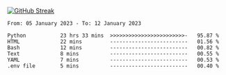 [![GitHub Streak](https://streak-stats.demolab.com?user=renren-017&theme=sea&hide_border=true&background=DD272700)](https://git.io/streak-stats)

<!--START_SECTION:waka-->

```text
From: 05 January 2023 - To: 12 January 2023

Python           23 hrs 33 mins  >>>>>>>>>>>>>>>>>>>>>>>>-   95.87 %
HTML             22 mins         -------------------------   01.56 %
Bash             12 mins         -------------------------   00.82 %
Text             8 mins          -------------------------   00.55 %
YAML             7 mins          -------------------------   00.53 %
.env file        5 mins          -------------------------   00.40 %
```

<!--END_SECTION:waka-->
